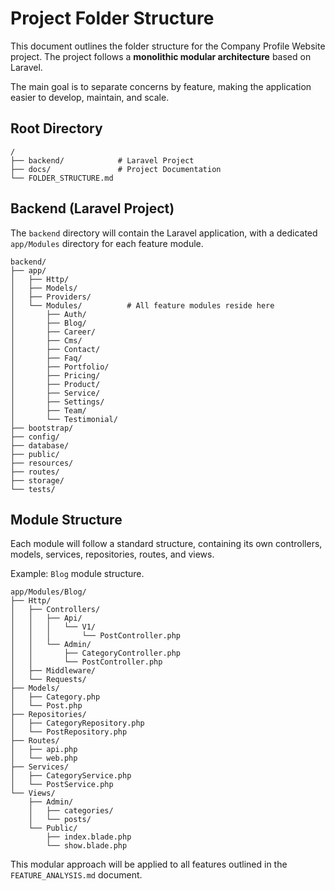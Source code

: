 # Project Folder Structure

This document outlines the folder structure for the Company Profile Website project. The project follows a **monolithic modular architecture** based on Laravel.

The main goal is to separate concerns by feature, making the application easier to develop, maintain, and scale.

## Root Directory

```
/
├── backend/            # Laravel Project
├── docs/               # Project Documentation
└── FOLDER_STRUCTURE.md
```

## Backend (Laravel Project)

The `backend` directory will contain the Laravel application, with a dedicated `app/Modules` directory for each feature module.

```
backend/
├── app/
│   ├── Http/
│   ├── Models/
│   ├── Providers/
│   └── Modules/          # All feature modules reside here
│       ├── Auth/
│       ├── Blog/
│       ├── Career/
│       ├── Cms/
│       ├── Contact/
│       ├── Faq/
│       ├── Portfolio/
│       ├── Pricing/
│       ├── Product/
│       ├── Service/
│       ├── Settings/
│       ├── Team/
│       └── Testimonial/
├── bootstrap/
├── config/
├── database/
├── public/
├── resources/
├── routes/
├── storage/
└── tests/
```

## Module Structure

Each module will follow a standard structure, containing its own controllers, models, services, repositories, routes, and views.

Example: `Blog` module structure.

```
app/Modules/Blog/
├── Http/
│   ├── Controllers/
│   │   ├── Api/
│   │   │   └── V1/
│   │   │       └── PostController.php
│   │   └── Admin/
│   │       ├── CategoryController.php
│   │       └── PostController.php
│   ├── Middleware/
│   └── Requests/
├── Models/
│   ├── Category.php
│   └── Post.php
├── Repositories/
│   ├── CategoryRepository.php
│   └── PostRepository.php
├── Routes/
│   ├── api.php
│   └── web.php
├── Services/
│   ├── CategoryService.php
│   └── PostService.php
└── Views/
    ├── Admin/
    │   ├── categories/
    │   └── posts/
    └── Public/
        ├── index.blade.php
        └── show.blade.php
```

This modular approach will be applied to all features outlined in the `FEATURE_ANALYSIS.md` document.